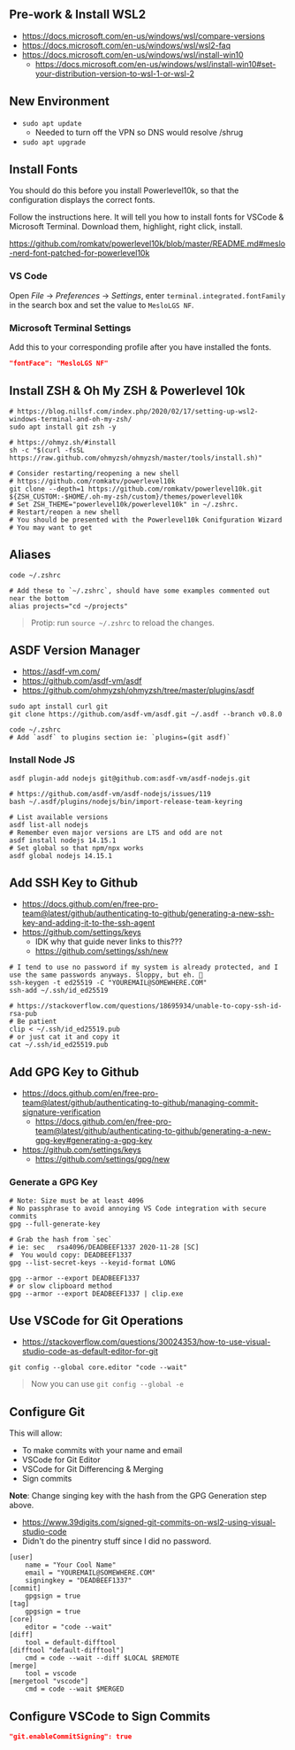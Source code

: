 
## Pre-work & Install WSL2
- https://docs.microsoft.com/en-us/windows/wsl/compare-versions
- https://docs.microsoft.com/en-us/windows/wsl/wsl2-faq
- https://docs.microsoft.com/en-us/windows/wsl/install-win10
  - https://docs.microsoft.com/en-us/windows/wsl/install-win10#set-your-distribution-version-to-wsl-1-or-wsl-2

## New Environment
- `sudo apt update`
  - Needed to turn off the VPN so DNS would resolve /shrug
- `sudo apt upgrade`

## Install Fonts

You should do this before you install Powerlevel10k, so that the configuration displays the correct fonts.

Follow the instructions here. It will tell you how to install fonts for VSCode & Microsoft Terminal.
Download them, highlight, right click, install.

https://github.com/romkatv/powerlevel10k/blob/master/README.md#meslo-nerd-font-patched-for-powerlevel10k

### VS Code

Open _File_ → _Preferences_ → _Settings_, enter `terminal.integrated.fontFamily` in the search box and set the value to `MesloLGS NF`.

### Microsoft Terminal Settings

Add this to your corresponding profile after you have installed the fonts.

```json
"fontFace": "MesloLGS NF"
```

## Install ZSH & Oh My ZSH & Powerlevel 10k

```shell
# https://blog.nillsf.com/index.php/2020/02/17/setting-up-wsl2-windows-terminal-and-oh-my-zsh/
sudo apt install git zsh -y

# https://ohmyz.sh/#install
sh -c "$(curl -fsSL https://raw.github.com/ohmyzsh/ohmyzsh/master/tools/install.sh)"

# Consider restarting/reopening a new shell
# https://github.com/romkatv/powerlevel10k
git clone --depth=1 https://github.com/romkatv/powerlevel10k.git ${ZSH_CUSTOM:-$HOME/.oh-my-zsh/custom}/themes/powerlevel10k
# Set ZSH_THEME="powerlevel10k/powerlevel10k" in ~/.zshrc.
# Restart/reopen a new shell
# You should be presented with the Powerlevel10k Conifguration Wizard
# You may want to get 
```

## Aliases

```shell
code ~/.zshrc

# Add these to `~/.zshrc`, should have some examples commented out near the bottom
alias projects="cd ~/projects"
```

> Protip: run `source ~/.zshrc` to reload the changes.

## ASDF Version Manager

- https://asdf-vm.com/
- https://github.com/asdf-vm/asdf
- https://github.com/ohmyzsh/ohmyzsh/tree/master/plugins/asdf

```shell
sudo apt install curl git
git clone https://github.com/asdf-vm/asdf.git ~/.asdf --branch v0.8.0

code ~/.zshrc
# Add `asdf` to plugins section ie: `plugins=(git asdf)`
```

### Install Node JS

```shell
asdf plugin-add nodejs git@github.com:asdf-vm/asdf-nodejs.git

# https://github.com/asdf-vm/asdf-nodejs/issues/119
bash ~/.asdf/plugins/nodejs/bin/import-release-team-keyring

# List available versions
asdf list-all nodejs
# Remember even major versions are LTS and odd are not
asdf install nodejs 14.15.1
# Set global so that npm/npx works
asdf global nodejs 14.15.1 
```

## Add SSH Key to Github

- https://docs.github.com/en/free-pro-team@latest/github/authenticating-to-github/generating-a-new-ssh-key-and-adding-it-to-the-ssh-agent
- https://github.com/settings/keys
  - IDK why that guide never links to this???
  - https://github.com/settings/ssh/new

```shell
# I tend to use no password if my system is already protected, and I use the same passwords anyways. Sloppy, but eh. 🤫
ssh-keygen -t ed25519 -C "YOUREMAIL@SOMEWHERE.COM"
ssh-add ~/.ssh/id_ed25519

# https://stackoverflow.com/questions/18695934/unable-to-copy-ssh-id-rsa-pub
# Be patient
clip < ~/.ssh/id_ed25519.pub
# or just cat it and copy it
cat ~/.ssh/id_ed25519.pub
```

## Add GPG Key to Github

- https://docs.github.com/en/free-pro-team@latest/github/authenticating-to-github/managing-commit-signature-verification
  - https://docs.github.com/en/free-pro-team@latest/github/authenticating-to-github/generating-a-new-gpg-key#generating-a-gpg-key
- https://github.com/settings/keys
  - https://github.com/settings/gpg/new

### Generate a GPG Key

```shell
# Note: Size must be at least 4096
# No passphrase to avoid annoying VS Code integration with secure commits
gpg --full-generate-key

# Grab the hash from `sec`
# ie: sec   rsa4096/DEADBEEF1337 2020-11-28 [SC]
#  You would copy: DEADBEEF1337
gpg --list-secret-keys --keyid-format LONG

gpg --armor --export DEADBEEF1337
# or slow clipboard method
gpg --armor --export DEADBEEF1337 | clip.exe
```

## Use VSCode for Git Operations

- https://stackoverflow.com/questions/30024353/how-to-use-visual-studio-code-as-default-editor-for-git

```shell
git config --global core.editor "code --wait"
```

> Now you can use `git config --global -e`

## Configure Git

This will allow:
- To make commits with your name and email
- VSCode for Git Editor
- VSCode for Git Differencing & Merging
- Sign commits

**Note**: Change singing key with the hash from the GPG Generation step above.

- https://www.39digits.com/signed-git-commits-on-wsl2-using-visual-studio-code
- Didn't do the pinentry stuff since I did no password.

```gitconfig
[user]
	name = "Your Cool Name"
	email = "YOUREMAIL@SOMEWHERE.COM"
	signingkey = "DEADBEEF1337"
[commit]
	gpgsign = true
[tag]
	gpgsign = true
[core]
	editor = "code --wait"
[diff]
	tool = default-difftool
[difftool "default-difftool"]
	cmd = code --wait --diff $LOCAL $REMOTE
[merge]
	tool = vscode
[mergetool "vscode"]
	cmd = code --wait $MERGED
```

## Configure VSCode to Sign Commits

```json
"git.enableCommitSigning": true
```
